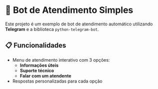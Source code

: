 # 🤖 Bot de Atendimento Simples

Este projeto é um exemplo de bot de atendimento automático utilizando **Telegram** e a biblioteca `python-telegram-bot`.

## 📋 Funcionalidades

- Menu de atendimento interativo com 3 opções:
  - **Informações úteis**
  - **Suporte técnico**
  - **Falar com um atendente**
- Respostas personalizadas para cada opção

